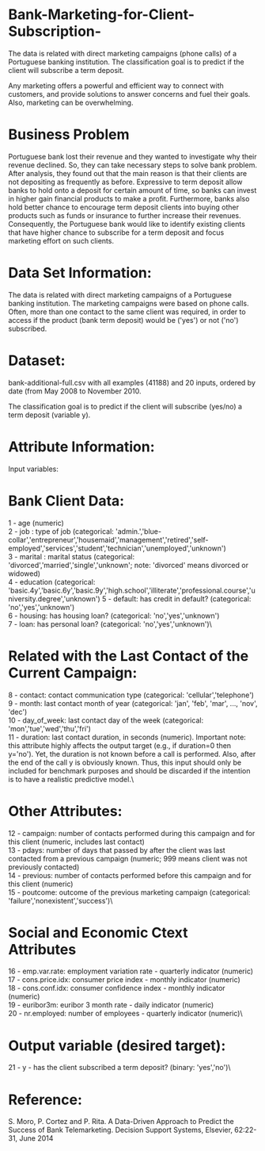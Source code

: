 # Bank-Marketing-for-Client-Subscription-
The data is related with direct marketing campaigns (phone calls) of a Portuguese banking institution. The classification goal is to predict if the client will subscribe a term deposit.

Any marketing offers a powerful and efficient way to connect with customers, and provide solutions to answer concerns and fuel their goals. Also, marketing can be overwhelming.

# Business Problem
Portuguese bank lost their revenue and they wanted to investigate why their revenue declined. So, they can take necessary steps to solve bank problem. After analysis, they found out that the main reason is that their clients are not depositing as frequently as before. Expressive to term deposit allow banks to hold onto a deposit for certain amount of time, so banks can invest in higher gain financial products to make a profit. Furthermore, banks also hold better chance to encourage term deposit clients into buying other products such as funds or insurance to further increase their revenues. Consequently, the Portuguese bank would like to identify existing clients that have higher chance to subscribe for a term deposit and focus marketing effort on such clients.

# Data Set Information:
The data is related with direct marketing campaigns of a Portuguese banking institution. The marketing campaigns were based on phone calls. Often, more than one contact to the same client was required, in order to access if the product (bank term deposit) would be ('yes') or not ('no') subscribed. 

# Dataset: 
bank-additional-full.csv with all examples (41188) and 20 inputs, ordered by date (from May 2008 to November 2010.

The classification goal is to predict if the client will subscribe (yes/no) a term deposit (variable y).

# Attribute Information:

Input variables:
# Bank Client Data:
1 - age (numeric)\
2 - job : type of job (categorical: 'admin.','blue-collar','entrepreneur','housemaid','management','retired','self-employed','services','student','technician','unemployed','unknown')\
3 - marital : marital status (categorical: 'divorced','married','single','unknown'; note: 'divorced' means divorced or widowed)\
4 - education (categorical: 'basic.4y','basic.6y','basic.9y','high.school','illiterate','professional.course','university.degree','unknown')
5 - default: has credit in default? (categorical: 'no','yes','unknown')\
6 - housing: has housing loan? (categorical: 'no','yes','unknown')\
7 - loan: has personal loan? (categorical: 'no','yes','unknown')\
# Related with the Last Contact of the Current Campaign:
8 - contact: contact communication type (categorical: 'cellular','telephone')\
9 - month: last contact month of year (categorical: 'jan', 'feb', 'mar', ..., 'nov', 'dec')\
10 - day_of_week: last contact day of the week (categorical: 'mon','tue','wed','thu','fri')\
11 - duration: last contact duration, in seconds (numeric). Important note: this attribute highly affects the output target (e.g., if duration=0 then y='no'). Yet, the duration is not known before a call is performed. Also, after the end of the call y is obviously known. Thus, this input should only be included for benchmark purposes and should be discarded if the intention is to have a realistic predictive model.\
# Other Attributes:
12 - campaign: number of contacts performed during this campaign and for this client (numeric, includes last contact)\
13 - pdays: number of days that passed by after the client was last contacted from a previous campaign (numeric; 999 means client was not previously contacted)\
14 - previous: number of contacts performed before this campaign and for this client (numeric)\
15 - poutcome: outcome of the previous marketing campaign (categorical: 'failure','nonexistent','success')\
# Social and Economic Ctext Attributes
16 - emp.var.rate: employment variation rate - quarterly indicator (numeric)\
17 - cons.price.idx: consumer price index - monthly indicator (numeric)\
18 - cons.conf.idx: consumer confidence index - monthly indicator (numeric)\
19 - euribor3m: euribor 3 month rate - daily indicator (numeric)\
20 - nr.employed: number of employees - quarterly indicator (numeric)\

# Output variable (desired target):
21 - y - has the client subscribed a term deposit? (binary: 'yes','no')\

# Reference:
S. Moro, P. Cortez and P. Rita. A Data-Driven Approach to Predict the Success of Bank Telemarketing. Decision Support Systems, Elsevier, 62:22-31, June 2014
